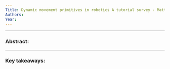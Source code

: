 ```yaml
---
Title: Dynamic movement primitives in robotics A tutorial survey - Matteo Saveriano, Fares J Abu-Dakka, Aljaž Kramberger, Luka Peternel, 2023
Authors: 
Year:
---
```

***
### Abstract: 

***
### Key takeaways:
